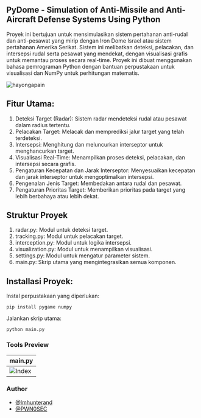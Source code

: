 ## PyDome - Simulation of Anti-Missile and Anti-Aircraft Defense Systems Using Python
Proyek ini bertujuan untuk mensimulasikan sistem pertahanan anti-rudal dan anti-pesawat yang mirip dengan Iron Dome Israel atau sistem pertahanan Amerika Serikat. Sistem ini melibatkan deteksi, pelacakan, dan intersepsi rudal serta pesawat yang mendekat, dengan visualisasi grafis untuk memantau proses secara real-time. Proyek ini dibuat menggunakan bahasa pemrograman Python dengan bantuan perpustakaan untuk visualisasi dan NumPy untuk perhitungan matematis.

![hayongapain](https://i.ytimg.com/vi/k8rsDbPWElU/maxresdefault.jpg)


## Fitur Utama:
  1. Deteksi Target (Radar): Sistem radar mendeteksi rudal atau pesawat dalam radius tertentu.
  1. Pelacakan Target: Melacak dan memprediksi jalur target yang telah terdeteksi.
  1. Intersepsi: Menghitung dan meluncurkan interseptor untuk menghancurkan target.
  1. Visualisasi Real-Time: Menampilkan proses deteksi, pelacakan, dan intersepsi secara grafis.
  1. Pengaturan Kecepatan dan Jarak Interseptor: Menyesuaikan kecepatan dan jarak interseptor untuk mengoptimalkan intersepsi.
  1. Pengenalan Jenis Target: Membedakan antara rudal dan pesawat.
  1. Pengaturan Prioritas Target: Memberikan prioritas pada target yang lebih berbahaya atau lebih dekat.

## Struktur Proyek
  1. radar.py: Modul untuk deteksi target.
  1. tracking.py: Modul untuk pelacakan target.
  1. interception.py: Modul untuk logika intersepsi.
  1. visualization.py: Modul untuk menampilkan visualisasi.
  1. settings.py: Modul untuk mengatur parameter sistem.
  1. main.py: Skrip utama yang mengintegrasikan semua komponen.

## Installasi Proyek:
Instal perpustakaan yang diperlukan:
```
pip install pygame numpy
```
Jalankan skrip utama:
```
python main.py
```

### Tools Preview
|    main.py    |
| ------------- |
|![Index](https://wired.me/wp-content/uploads/2020/12/2_Anti-missile-tech.gif)|



  ### Author

- [@Imhunterand](https://www.github.com/imhunterand)
- [@PWN0SEC](https://www.github.com/pwn0sec)
